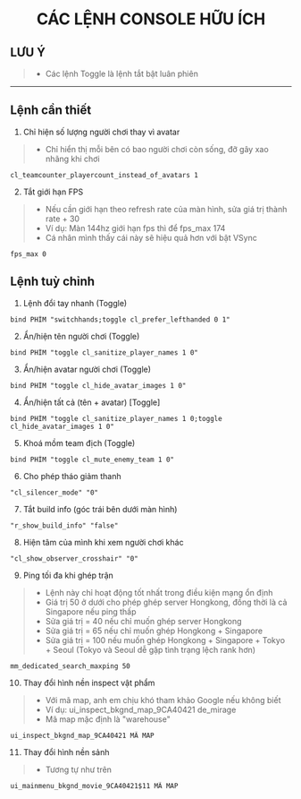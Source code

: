 <h1 align="center">CÁC LỆNH CONSOLE HỮU ÍCH</h1>

<h2>LƯU Ý</h2>

> - Các lệnh Toggle là lệnh tắt bật luân phiên
<hr>

## Lệnh cần thiết
1. Chỉ hiện số lượng người chơi thay vì avatar
> - Chỉ hiển thị mỗi bên có bao người chơi còn sống, đỡ gây xao nhãng khi chơi
```
cl_teamcounter_playercount_instead_of_avatars 1
```
2. Tắt giới hạn FPS
> - Nếu cần giới hạn theo refresh rate của màn hình, sửa giá trị thành rate + 30
> - Ví dụ: Màn 144hz giới hạn fps thì để fps_max 174
> - Cá nhân mình thấy cái này sẽ hiệu quả hơn với bật VSync
```
fps_max 0
```
## Lệnh tuỳ chỉnh
1. Lệnh đổi tay nhanh (Toggle)
```
bind PHÍM "switchhands;toggle cl_prefer_lefthanded 0 1"
```
2. Ẩn/hiện tên người chơi (Toggle)
```
bind PHÍM "toggle cl_sanitize_player_names 1 0"
```
3. Ẩn/hiện avatar người chơi (Toggle)
```
bind PHÍM "toggle cl_hide_avatar_images 1 0"
```
4. Ẩn/hiện tất cả (tên + avatar) [Toggle]
```
bind PHÍM "toggle cl_sanitize_player_names 1 0;toggle cl_hide_avatar_images 1 0"
```
5. Khoá mồm team địch (Toggle)
```
bind PHÍM "toggle cl_mute_enemy_team 1 0"
```
6. Cho phép tháo giảm thanh
```
"cl_silencer_mode" "0"
```
7. Tắt build info (góc trái bên dưới màn hình)
```
"r_show_build_info" "false"
```
8. Hiện tâm của mình khi xem người chơi khác
```
"cl_show_observer_crosshair" "0"
```
9. Ping tối đa khi ghép trận
> - Lệnh này chỉ hoạt động tốt nhất trong điều kiện mạng ổn định
> - Giá trị 50 ở dưới cho phép ghép server Hongkong, đồng thời là cả Singapore nếu ping thấp
> - Sửa giá trị = 40 nếu chỉ muốn ghép server Hongkong
> - Sửa giá trị = 65 nếu chỉ muốn ghép Hongkong + Singapore
> - Sửa giá trị = 100 nếu muốn ghép Hongkong + Singapore + Tokyo + Seoul (Tokyo và Seoul dễ gặp tình trạng lệch rank hơn)
```
mm_dedicated_search_maxping 50
```
10. Thay đổi hình nền inspect vật phẩm
> - Với mã map, anh em chịu khó tham khảo Google nếu không biết
> - Ví dụ: ui_inspect_bkgnd_map_9CA40421 de_mirage
> - Mã map mặc định là "warehouse"
```
ui_inspect_bkgnd_map_9CA40421 MÃ MAP
```
11. Thay đổi hình nền sảnh
> - Tương tự như trên
```
ui_mainmenu_bkgnd_movie_9CA40421$11 MÃ MAP
```
